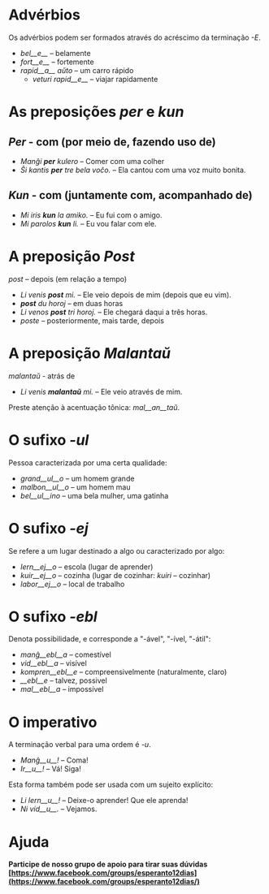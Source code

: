 # Advérbios

Os advérbios podem ser formados através do acréscimo da terminação *-E*.

- *bel__e__*   – belamente
- *fort__e__*  – fortemente
- *rapid__a__ aŭto*   – um carro rápido
	- *veturi rapid__e__*   – viajar rapidamente


# As preposições *per* e *kun*

## *Per* - com (por meio de, fazendo uso de)

- *Manĝi __per__ kulero* – Comer com uma colher
- *Ŝi kantis __per__ tre bela voĉo.* – Ela cantou com uma voz muito bonita.
 
## *Kun* - com (juntamente com, acompanhado de)        

- *Mi iris __kun__ la amiko.*    – Eu fui com o amigo.
- *Mi parolos __kun__ li.*       – Eu vou falar com ele.



# A preposição *Post*

*post* – depois (em relação a tempo)

- *Li venis __post__ mi.*   – Ele veio depois de mim (depois que eu vim).
- *__post__ du horoj* – em duas horas 
- *Li venos __post__ tri horoj.* – Ele chegará daqui a três horas.
- *poste* – posteriormente, mais tarde, depois


# A preposição *Malantaŭ*

*malantaŭ* - atrás de

- *Li venis __malantaŭ__ mi.* – Ele veio através de mim.

Preste atenção à acentuação tônica: *mal__an__taŭ*.
 
# O sufixo *-ul*

Pessoa caracterizada por uma certa qualidade:

- *grand__ul__o*  – um homem grande
- *malbon__ul__o* – um homem mau
- *bel__ul__ino*  – uma bela mulher, uma gatinha

 

# O sufixo *-ej*

Se refere a um lugar destinado a algo ou caracterizado por algo:

- *lern__ej__o*  – escola (lugar de aprender)
- *kuir__ej__o*  – cozinha (lugar de cozinhar: *kuiri* – cozinhar)
- *labor__ej__o* – local de trabalho
 

# O sufixo *-ebl*

Denota possibilidade, e corresponde a "-ável", "-ível, "-átil":

- *manĝ__ebl__a* – comestível
- *vid__ebl__a* – visível
- *kompren__ebl__e* – compreensivelmente (naturalmente, claro)
- *__ebl__e* – talvez, possivel
- *mal__ebl__a* – impossível


# O imperativo

A terminação verbal para uma ordem é *-u*.

- *Manĝ__u__!*   – Coma!
- *Ir__u__!*   – Vá! Siga!

Esta forma também pode ser usada com um sujeito explícito:

- *Li lern__u__!* – Deixe-o aprender! Que ele aprenda!
- *Ni vid__u__.*  – Vejamos.
 
# Ajuda

**Participe de nosso grupo de apoio para tirar suas dúvidas [https://www.facebook.com/groups/esperanto12dias](https://www.facebook.com/groups/esperanto12dias/)**
